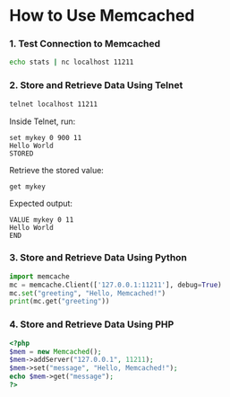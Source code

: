 # **How to Use Memcached**

### **1. Test Connection to Memcached**
```bash
echo stats | nc localhost 11211
```

### **2. Store and Retrieve Data Using Telnet**
```bash
telnet localhost 11211
```
Inside Telnet, run:
```
set mykey 0 900 11
Hello World
STORED
```
Retrieve the stored value:
```
get mykey
```
Expected output:
```
VALUE mykey 0 11
Hello World
END
```

### **3. Store and Retrieve Data Using Python**
```python
import memcache
mc = memcache.Client(['127.0.0.1:11211'], debug=True)
mc.set("greeting", "Hello, Memcached!")
print(mc.get("greeting"))
```

### **4. Store and Retrieve Data Using PHP**
```php
<?php
$mem = new Memcached();
$mem->addServer("127.0.0.1", 11211);
$mem->set("message", "Hello, Memcached!");
echo $mem->get("message");
?>
```